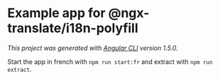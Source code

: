 # Example app for @ngx-translate/i18n-polyfill

_This project was generated with [Angular CLI](https://github.com/angular/angular-cli) version 1.5.0._

Start the app in french with `npm run start:fr` and extract with `npm run extract`.
